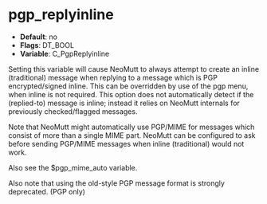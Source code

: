 # pgp_replyinline

- **Default**: no
- **Flags**: DT_BOOL
- **Variable**: C_PgpReplyinline

Setting this variable will cause NeoMutt to always attempt to
create an inline (traditional) message when replying to a
message which is PGP encrypted/signed inline.  This can be
overridden by use of the pgp menu, when inline is not
required.  This option does not automatically detect if the
(replied-to) message is inline; instead it relies on NeoMutt
internals for previously checked/flagged messages.

Note that NeoMutt might automatically use PGP/MIME for messages
which consist of more than a single MIME part.  NeoMutt can be
configured to ask before sending PGP/MIME messages when inline
(traditional) would not work.

Also see the $pgp_mime_auto variable.

Also note that using the old-style PGP message format is strongly
deprecated.
(PGP only)
